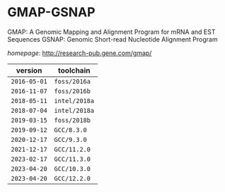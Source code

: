 # GMAP-GSNAP

GMAP: A Genomic Mapping and Alignment Program for mRNA and EST Sequences  GSNAP: Genomic Short-read Nucleotide Alignment Program

*homepage*: <http://research-pub.gene.com/gmap/>

version | toolchain
--------|----------
``2016-05-01`` | ``foss/2016a``
``2016-11-07`` | ``foss/2016b``
``2018-05-11`` | ``intel/2018a``
``2018-07-04`` | ``intel/2018a``
``2019-03-15`` | ``foss/2018b``
``2019-09-12`` | ``GCC/8.3.0``
``2020-12-17`` | ``GCC/9.3.0``
``2021-12-17`` | ``GCC/11.2.0``
``2023-02-17`` | ``GCC/11.3.0``
``2023-04-20`` | ``GCC/10.3.0``
``2023-04-20`` | ``GCC/12.2.0``
